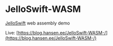 # JelloSwift-WASM

[JelloSwift](https://github.com/LuizZak/JelloSwift) web assembly demo

Live: [https://blog.hansen.ee/JelloSwift-WASM-/](https://blog.hansen.ee/JelloSwift-WASM-/)